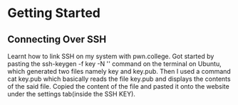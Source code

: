 # Getting Started
## Connecting Over SSH
Learnt how to link SSH on my system with pwn.college. Got started by pasting the ssh-keygen -f key -N '' command on the terminal on Ubuntu, which generated two files namely key and key.pub.
Then I used a command cat key.pub which basically reads the file key.pub and displays the contents of the said file. Copied the content of the file and pasted it onto the website under the settings tab(inside the SSH KEY).
